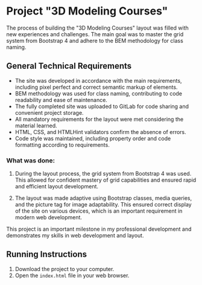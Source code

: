 # Project "3D Modeling Courses"

The process of building the "3D Modeling Courses" layout was filled with new experiences and challenges. The main goal was to master the grid system from Bootstrap 4 and adhere to the BEM methodology for class naming.

## General Technical Requirements

- The site was developed in accordance with the main requirements, including pixel perfect and correct semantic markup of elements.
- BEM methodology was used for class naming, contributing to code readability and ease of maintenance.
- The fully completed site was uploaded to GitLab for code sharing and convenient project storage.
- All mandatory requirements for the layout were met considering the material learned.
- HTML, CSS, and HTMLHint validators confirm the absence of errors.
- Code style was maintained, including property order and code formatting according to requirements.

### What was done:

1. During the layout process, the grid system from Bootstrap 4 was used. This allowed for confident mastery of grid capabilities and ensured rapid and efficient layout development.

2. The layout was made adaptive using Bootstrap classes, media queries, and the picture tag for image adaptability. This ensured correct display of the site on various devices, which is an important requirement in modern web development.

This project is an important milestone in my professional development and demonstrates my skills in web development and layout.

## Running Instructions

1. Download the project to your computer.
2. Open the `index.html` file in your web browser.

